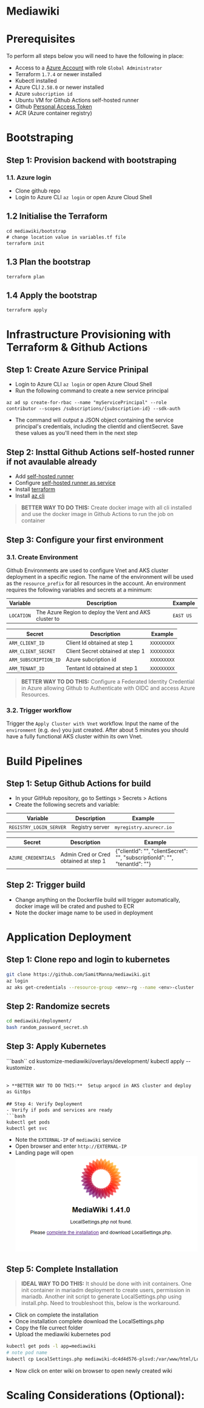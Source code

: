 # Mediawiki

# Prerequisites
To perform all steps below you will need to have the following in place:

- Access to a [Azure Account](https://azure.microsoft.com/en-in/free) with role `Global Administrator`
- Terraform `1.7.4` or newer installed
- Kubectl installed
- Azure CLI `2.58.0` or newer installed
- Azure `subscription id`
- Ubuntu VM for Github Actions self-hosted runner
- Github [Personal Access Token](https://docs.github.com/en/enterprise-server@3.9/authentication/keeping-your-account-and-data-secure/managing-your-personal-access-tokens)
- ACR (Azure container registry)

# Bootstraping

## Step 1: Provision backend with bootstraping
### 1.1. Azure login

- Clone github repo
- Login to Azure CLI `az login` or open Azure Cloud Shell

## 1.2 Initialise the Terraform

```shell
cd mediawiki/bootstrap
# change location value in variables.tf file
terraform init
```

## 1.3 Plan the bootstrap

```shell
terraform plan
```

## 1.4 Apply the bootstrap

```shell
terraform apply
````

# Infrastructure Provisioning with Terraform & Github Actions

## Step 1: Create Azure Service Prinipal
- Login to Azure CLI `az login` or open Azure Cloud Shell
- Run the following command to create a new service principal
```
az ad sp create-for-rbac --name "myServicePrincipal" --role contributor --scopes /subscriptions/{subscription-id} --sdk-auth
```
- The command will output a JSON object containing the service principal's credentials, including the clientId and clientSecret. Save these values as you'll need them in the next step

## Step 2: Insttal Github Actions self-hosted runner if not avaulable already
- Add [self-hosted runner](https://docs.github.com/en/actions/hosting-your-own-runners/managing-self-hosted-runners/adding-self-hosted-runners)
- Configure [self-hosted runner as service](https://docs.github.com/en/actions/hosting-your-own-runners/managing-self-hosted-runners/configuring-the-self-hosted-runner-application-as-a-service)
- Install [terraform](https://developer.hashicorp.com/terraform/tutorials/aws-get-started/install-cli)
- Install [az cli](https://learn.microsoft.com/en-us/cli/azure/install-azure-cli-linux?pivots=apt)

> **BETTER WAY TO DO THIS:**  Create docker image with all cli installed and use the docker image in Github Actions to run the job on container

## Step 3: Configure your first environment

### 3.1. Create Environment

Github Environments are used to configure Vnet and AKS cluster deployment in a specific region. The name of the environment will be used as the `resource_prefix` for all resources in the account.
An environment requires the following variables and secrets at a minimum:

| Variable               | Description                                         | Example                                |
|------------------------|-----------------------------------------------------|----------------------------------------|
| `LOCATION`           | The Azure Region to deploy the Vent and AKS cluster to | `EAST US`                            |

| Secret               | Description                                         | Example                                |
|------------------------|-----------------------------------------------------|----------------------------------------|
| `ARM_CLIENT_ID`           | Client Id obtained at step 1 | `XXXXXXXXX`                            |
| `ARM_CLIENT_SECRET`           | Client Secret obtained at step 1 | `XXXXXXXXX`                            |
| `ARM_SUBSCRIPTION_ID`           | Azure subcription id | `XXXXXXXXX`                            |
| `ARM_TENANT_ID`           | Tentant Id obtained at step 1 | `XXXXXXXXX`                            |

> **BETTER WAY TO DO THIS:**  Configure a Federated Identity Credential in Azure allowing Github to Authenticate with OIDC and access Azure Resources.

### 3.2. Trigger workflow

Trigger the `Apply Cluster with Vnet` workflow. Input the name of the `environment` (e.g. `dev`) you just created. After about 5 minutes you should have a fully functional AKS cluster within its own Vnet.

# Build Pipelines

## Step 1: Setup Github Actions for build

- In your GitHub repository, go to Settings > Secrets > Actions
- Create the following secrets and variable:

| Variable               | Description                                         | Example                                |
|------------------------|-----------------------------------------------------|----------------------------------------|
| `REGISTRY_LOGIN_SERVER`           | Registry server | `myregistry.azurecr.io`                            |

| Secret               | Description                                         | Example                                |
|------------------------|-----------------------------------------------------|----------------------------------------|
| `AZURE_CREDENTIALS`           | Admin Cred or Cred obtained at step 1 | {\"clientId\": \"<clientId>\", \"clientSecret\": \"<clientSecret>\", \"subscriptionId\": \"<subscriptionId>\", \"tenantId\": \"<tenantId>\"}                            |

## Step 2: Trigger build
- Change anything on the Dockerfile build will trigger automatically, docker image will be crated and pushed to ECR
- Note the docker image name to be used in deployment


# Application Deployment

## Step 1: Clone repo and login to kubernetes
```bash
git clone https://github.com/SamitManna/mediawiki.git
az login
az aks get-credentials --resource-group <env>-rg --name <env>-cluster
```

## Step 2: Randomize secrets
```bash
cd mediawiki/deployment/
bash random_password_secret.sh
```

## Step 3: Apply Kubernetes
```bash``
cd kustomize-mediawiki/overlays/development/
kubectl apply --kustomize .
```

> **BETTER WAY TO DO THIS:**  Setup argocd in AKS cluster and deploy as GitOps

## Step 4: Verify Deployment
- Verify if pods and services are ready
```bash
kubectl get pods
kubectl get svc
```
- Note the `EXTERNAL-IP` of `mediawiki` service
- Open browser and enter `http://EXTERNAL-IP`
- Landing page will open
![landing page](./pictures/mediawiki_landing_page.png)

## Step 5: Complete Installation

> **IDEAL WAY TO DO THIS:**  It should be done with init containers. One init container in mariadm deployment to create users, permission in mariadb. Another init script to generate LocalSettings.php using install.php. Need to troubleshoot this, below is the workaround.

- Click on complete the installation
- Once installation complete download the LocalSettings.php
- Copy the file currect folder
- Upload the mediawiki kubernetes pod
```bash
kubectl get pods -l app=mediawiki
# note pod name
kubectl cp LocalSettings.php mediawiki-dc4d4d576-plsvd:/var/www/html/LocalSettings.php
```
- Now click on enter wiki on browser to open newly created wiki

# Scaling Considerations (Optional):
